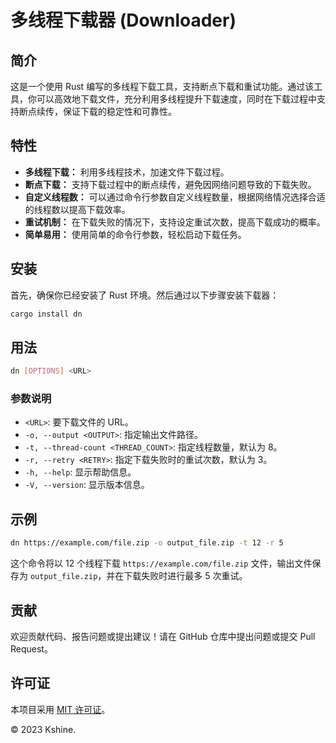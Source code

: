 # 多线程下载器 (Downloader)

## 简介

这是一个使用 Rust 编写的多线程下载工具，支持断点下载和重试功能。通过该工具，你可以高效地下载文件，充分利用多线程提升下载速度，同时在下载过程中支持断点续传，保证下载的稳定性和可靠性。

## 特性

- **多线程下载：** 利用多线程技术，加速文件下载过程。
- **断点下载：** 支持下载过程中的断点续传，避免因网络问题导致的下载失败。
- **自定义线程数：** 可以通过命令行参数自定义线程数量，根据网络情况选择合适的线程数以提高下载效率。
- **重试机制：** 在下载失败的情况下，支持设定重试次数，提高下载成功的概率。
- **简单易用：** 使用简单的命令行参数，轻松启动下载任务。

## 安装

首先，确保你已经安装了 Rust 环境。然后通过以下步骤安装下载器：

```bash
cargo install dn
```

## 用法

```bash
dn [OPTIONS] <URL>
```

### 参数说明

- `<URL>`: 要下载文件的 URL。
- `-o, --output <OUTPUT>`: 指定输出文件路径。
- `-t, --thread-count <THREAD_COUNT>`: 指定线程数量，默认为 8。
- `-r, --retry <RETRY>`: 指定下载失败时的重试次数，默认为 3。
- `-h, --help`: 显示帮助信息。
- `-V, --version`: 显示版本信息。

## 示例

```bash
dn https://example.com/file.zip -o output_file.zip -t 12 -r 5
```

这个命令将以 12 个线程下载 `https://example.com/file.zip` 文件，输出文件保存为 `output_file.zip`，并在下载失败时进行最多 5 次重试。

## 贡献

欢迎贡献代码、报告问题或提出建议！请在 GitHub 仓库中提出问题或提交 Pull Request。

## 许可证

本项目采用 [MIT 许可证](LICENSE)。

© 2023 Kshine.
